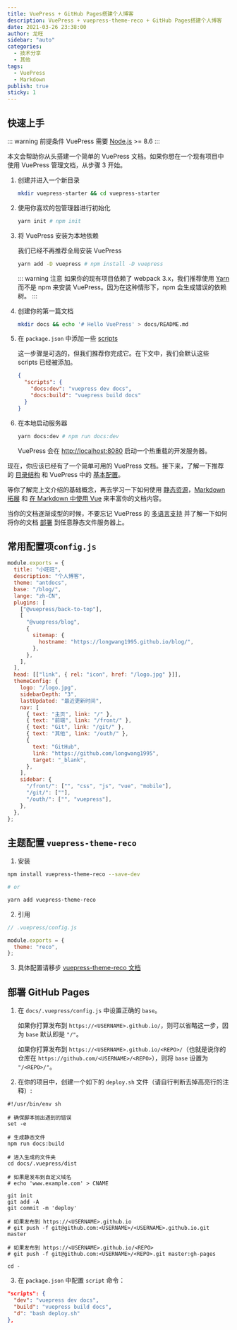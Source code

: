 ```yaml
---
title: VuePress + GitHub Pages搭建个人博客
description: VuePress + vuepress-theme-reco + GitHub Pages搭建个人博客
date: 2021-03-26 23:38:00
author: 龙旺
sidebar: "auto"
categories:
  - 技术分享
  - 其他
tags:
  - VuePress
  - Markdown
publish: true
sticky: 1
---
```


## 快速上手

::: warning 前提条件
VuePress 需要 [Node.js](https://nodejs.org/en/) >= 8.6
:::

本文会帮助你从头搭建一个简单的 VuePress 文档。如果你想在一个现有项目中使用 VuePress 管理文档，从步骤 3 开始。

1. 创建并进入一个新目录

   ```bash
   mkdir vuepress-starter && cd vuepress-starter
   ```

2. 使用你喜欢的包管理器进行初始化

   ```bash
   yarn init # npm init
   ```

3. 将 VuePress 安装为本地依赖

   我们已经不再推荐全局安装 VuePress

   ```bash
   yarn add -D vuepress # npm install -D vuepress
   ```

   ::: warning 注意
   如果你的现有项目依赖了 webpack 3.x，我们推荐使用 [Yarn](https://classic.yarnpkg.com/zh-Hans/) 而不是 npm 来安装 VuePress。因为在这种情形下，npm 会生成错误的依赖树。
   :::

4. 创建你的第一篇文档

   ```bash
   mkdir docs && echo '# Hello VuePress' > docs/README.md
   ```

5. 在 `package.json` 中添加一些 [scripts](https://classic.yarnpkg.com/zh-Hans/docs/package-json#toc-scripts)

   这一步骤是可选的，但我们推荐你完成它。在下文中，我们会默认这些 scripts 已经被添加。

   ```json
   {
     "scripts": {
       "docs:dev": "vuepress dev docs",
       "docs:build": "vuepress build docs"
     }
   }
   ```

6. 在本地启动服务器

   ```bash
   yarn docs:dev # npm run docs:dev
   ```

   VuePress 会在 [http://localhost:8080](http://localhost:8080) 启动一个热重载的开发服务器。

现在，你应该已经有了一个简单可用的 VuePress 文档。接下来，了解一下推荐的 [目录结构](directory-structure.html) 和 VuePress 中的 [基本配置](basic-config.html)。

等你了解完上文介绍的基础概念，再去学习一下如何使用 [静态资源](assets.html)，[Markdown 拓展](markdown.html) 和 [在 Markdown 中使用 Vue](using-vue.html) 来丰富你的文档内容。

当你的文档逐渐成型的时候，不要忘记 VuePress 的 [多语言支持](i18n.html) 并了解一下如何将你的文档 [部署](deploy.html) 到任意静态文件服务器上。

## 常用配置项`config.js`

```javascript
module.exports = {
  title: "小旺旺",
  description: "个人博客",
  theme: "antdocs",
  base: "/blog/",
  lange: "zh-CN",
  plugins: [
    ["@vuepress/back-to-top"],
    [
      "@vuepress/blog",
      {
        sitemap: {
          hostname: "https://longwang1995.github.io/blog/",
        },
      },
    ],
  ],
  head: [["link", { rel: "icon", href: "/logo.jpg" }]],
  themeConfig: {
    logo: "/logo.jpg",
    sidebarDepth: "3",
    lastUpdated: "最近更新时间",
    nav: [
      { text: "主页", link: "/" },
      { text: "前端", link: "/front/" },
      { text: "Git", link: "/git/" },
      { text: "其他", link: "/outh/" },
      {
        text: "GitHub",
        link: "https://github.com/longwang1995",
        target: "_blank",
      },
    ],
    sidebar: {
      "/front/": ["", "css", "js", "vue", "mobile"],
      "/git/": [""],
      "/outh/": ["", "vuepress"],
    },
  },
};
```

## 主题配置 `vuepress-theme-reco`

1. 安装

```bash
npm install vuepress-theme-reco --save-dev

# or

yarn add vuepress-theme-reco
```

2. 引用

```javascript
// .vuepress/config.js

module.exports = {
  theme: "reco",
};
```

3. 具体配置请移步 [vuepress-theme-reco 文档](https://vuepress-theme-reco.recoluan.com/)

## 部署 GitHub Pages

1. 在 `docs/.vuepress/config.js` 中设置正确的 `base`。

   如果你打算发布到 `https://<USERNAME>.github.io/`，则可以省略这一步，因为 `base` 默认即是 `"/"`。

   如果你打算发布到 `https://<USERNAME>.github.io/<REPO>/`（也就是说你的仓库在 `https://github.com/<USERNAME>/<REPO>`），则将 `base` 设置为 `"/<REPO>/"`。

2. 在你的项目中，创建一个如下的 `deploy.sh` 文件（请自行判断去掉高亮行的注释）:

```bash{13,20,23}
#!/usr/bin/env sh

# 确保脚本抛出遇到的错误
set -e

# 生成静态文件
npm run docs:build

# 进入生成的文件夹
cd docs/.vuepress/dist

# 如果是发布到自定义域名
# echo 'www.example.com' > CNAME

git init
git add -A
git commit -m 'deploy'

# 如果发布到 https://<USERNAME>.github.io
# git push -f git@github.com:<USERNAME>/<USERNAME>.github.io.git master

# 如果发布到 https://<USERNAME>.github.io/<REPO>
# git push -f git@github.com:<USERNAME>/<REPO>.git master:gh-pages

cd -
```

3. 在 `package.json` 中配置 `script` 命令：

```json
"scripts": {
  "dev": "vuepress dev docs",
  "build": "vuepress build docs",
  "d": "bash deploy.sh"
},
```
